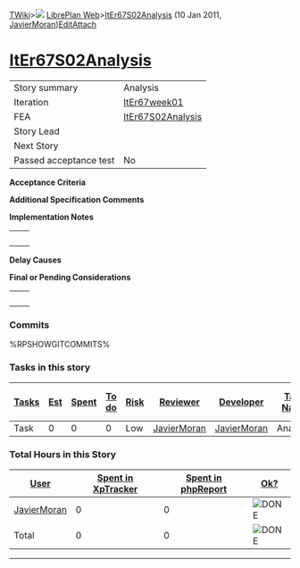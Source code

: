 [TWiki](Main_WebHome)&gt;![](/twiki/pub/TWiki/TWikiDocGraphics/web-bg-small.gif) [LibrePlan Web](LibrePlan_WebHome)&gt;[ItEr67S02Analysis](LibrePlan_ItEr67S02Analysis "Topic revision: 2 (10 Jan 2011 - 09:44:44)") (10 Jan 2011, [JavierMoran](Main_JavierMoran))[Edit](LibrePlan_ItEr67S02Analysis?t=1520343649 "Edit this topic text")[Attach](/twiki/bin/attach/LibrePlan/ItEr67S02Analysis "Attach an image or document to this topic")  

 [ItEr67S02Analysis](LibrePlan_ItEr67S02Analysis)
=================================================

|                        |                                                  |
|------------------------|--------------------------------------------------|
| Story summary          | Analysis                                         |
| Iteration              | [ItEr67week01](LibrePlan_ItEr67week01)           |
| FEA                    | [ItEr67S02Analysis](LibrePlan_ItEr67S02Analysis) |
| Story Lead             |                                                  |
| Next Story             |                                                  |
| Passed acceptance test | No                                               |

**Acceptance Criteria**

**Additional Specification Comments**

**Implementation Notes**

|     |     |
|-----|-----|
|     |     |

**Delay Causes**

**Final or Pending Considerations**

|     |     |
|-----|-----|
|     |     |

###  Commits

%RPSHOWGITCOMMITS%

###  Tasks in this story

| [Tasks](LibrePlan_ItEr67S02Analysis?sortcol=0;table=2;up=0#sorted_table "Sort by this column") | [Est](LibrePlan_ItEr67S02Analysis?sortcol=1;table=2;up=0#sorted_table "Sort by this column") | [Spent](LibrePlan_ItEr67S02Analysis?sortcol=2;table=2;up=0#sorted_table "Sort by this column") | [To do](LibrePlan_ItEr67S02Analysis?sortcol=3;table=2;up=0#sorted_table "Sort by this column") | [Risk](LibrePlan_ItEr67S02Analysis?sortcol=4;table=2;up=0#sorted_table "Sort by this column") | [Reviewer](LibrePlan_ItEr67S02Analysis?sortcol=5;table=2;up=0#sorted_table "Sort by this column") | [Developer](LibrePlan_ItEr67S02Analysis?sortcol=6;table=2;up=0#sorted_table "Sort by this column") | [Task Name](LibrePlan_ItEr67S02Analysis?sortcol=7;table=2;up=0#sorted_table "Sort by this column") | [Start Date](LibrePlan_ItEr67S02Analysis?sortcol=8;table=2;up=0#sorted_table "Sort by this column") | [Est End Date](LibrePlan_ItEr67S02Analysis?sortcol=9;table=2;up=0#sorted_table "Sort by this column") | [End Date](LibrePlan_ItEr67S02Analysis?sortcol=10;table=2;up=0#sorted_table "Sort by this column") |
|------------------------------------------------------------------------------------------------|----------------------------------------------------------------------------------------------|------------------------------------------------------------------------------------------------|------------------------------------------------------------------------------------------------|-----------------------------------------------------------------------------------------------|---------------------------------------------------------------------------------------------------|----------------------------------------------------------------------------------------------------|----------------------------------------------------------------------------------------------------|-----------------------------------------------------------------------------------------------------|-------------------------------------------------------------------------------------------------------|----------------------------------------------------------------------------------------------------|
| Task                                                                                           | 0                                                                                            | 0                                                                                              | 0                                                                                              | Low                                                                                           | [JavierMoran](Main_JavierMoran)                                                                   | [JavierMoran](Main_JavierMoran)                                                                    | Analysis                                                                                           |                                                                                                     |                                                                                                       |                                                                                                    |

###  Total Hours in this Story

| [User](LibrePlan_ItEr67S02Analysis?sortcol=0;table=3;up=0#sorted_table "Sort by this column") | [Spent in XpTracker](LibrePlan_ItEr67S02Analysis?sortcol=1;table=3;up=0#sorted_table "Sort by this column") | [Spent in phpReport](LibrePlan_ItEr67S02Analysis?sortcol=2;table=3;up=0#sorted_table "Sort by this column") | [Ok?](LibrePlan_ItEr67S02Analysis?sortcol=3;table=3;up=0#sorted_table "Sort by this column") |
|-----------------------------------------------------------------------------------------------|-------------------------------------------------------------------------------------------------------------|-------------------------------------------------------------------------------------------------------------|----------------------------------------------------------------------------------------------|
| [JavierMoran](Main_JavierMoran)                                                               | 0                                                                                                           | 0                                                                                                           | ![DONE](/twiki/pub/TWiki/TWikiDocGraphics/choice-yes.gif "DONE")                             |
| Total                                                                                         | 0                                                                                                           | 0                                                                                                           | ![DONE](/twiki/pub/TWiki/TWikiDocGraphics/choice-yes.gif "DONE")                             |

------------------------------------------------------------------------
